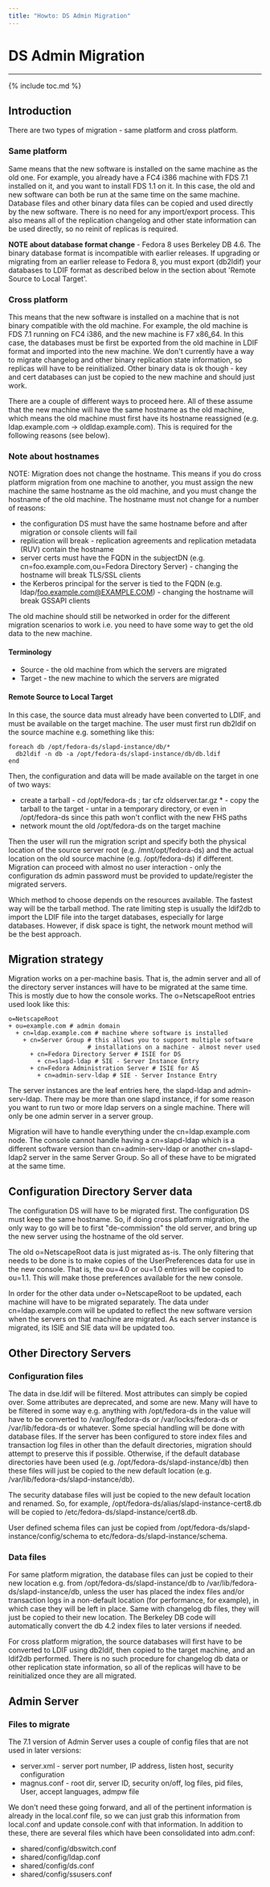 ```yaml
---
title: "Howto: DS Admin Migration"
---
```


# DS Admin Migration
--------------------

{% include toc.md %}

Introduction
------------

There are two types of migration - same platform and cross platform.

### Same platform

Same means that the new software is installed on the same machine as the old one. For example, you already have a FC4 i386 machine with FDS 7.1 installed on it, and you want to install FDS 1.1 on it. In this case, the old and new software can both be run at the same time on the same machine. Database files and other binary data files can be copied and used directly by the new software. There is no need for any import/export process. This also means all of the replication changelog and other state information can be used directly, so no reinit of replicas is required.

**NOTE about database format change** - Fedora 8 uses Berkeley DB 4.6. The binary database format is incompatible with earlier releases. If upgrading or migrating from an earlier release to Fedora 8, you must export (db2ldif) your databases to LDIF format as described below in the section about 'Remote Source to Local Target'.

### Cross platform

This means that the new software is installed on a machine that is not binary compatible with the old machine. For example, the old machine is FDS 7.1 running on FC4 i386, and the new machine is F7 x86\_64. In this case, the databases must be first be exported from the old machine in LDIF format and imported into the new machine. We don't currently have a way to migrate changelog and other binary replication state information, so replicas will have to be reinitialized. Other binary data is ok though - key and cert databases can just be copied to the new machine and should just work.

There are a couple of different ways to proceed here. All of these assume that the new machine will have the same hostname as the old machine, which means the old machine must first have its hostname reassigned (e.g. ldap.example.com -\> oldldap.example.com). This is required for the following reasons (see below).

### Note about hostnames

NOTE: Migration does not change the hostname. This means if you do cross platform migration from one machine to another, you must assign the new machine the same hostname as the old machine, and you must change the hostname of the old machine. The hostname must not change for a number of reasons:

-   the configuration DS must have the same hostname before and after migration or console clients will fail
-   replication will break - replication agreements and replication metadata (RUV) contain the hostname
-   server certs must have the FQDN in the subjectDN (e.g. cn=foo.example.com,ou=Fedora Directory Server) - changing the hostname will break TLS/SSL clients
-   the Kerberos principal for the server is tied to the FQDN (e.g. ldap/foo.example.com@EXAMPLE.COM) - changing the hostname will break GSSAPI clients

The old machine should still be networked in order for the different migration scenarios to work i.e. you need to have some way to get the old data to the new machine.

#### Terminology

-   Source - the old machine from which the servers are migrated
-   Target - the new machine to which the servers are migrated

#### Remote Source to Local Target

In this case, the source data must already have been converted to LDIF, and must be available on the target machine. The user must first run db2ldif on the source machine e.g. something like this:

    foreach db /opt/fedora-ds/slapd-instance/db/*
      db2ldif -n db -a /opt/fedora-ds/slapd-instance/db/db.ldif
    end

Then, the configuration and data will be made available on the target in one of two ways:

-   create a tarball - cd /opt/fedora-ds ; tar cfz oldserver.tar.gz * - copy the tarball to the target - untar in a temporary directory, or even in /opt/fedora-ds since this path won't conflict with the new FHS paths
-   network mount the old /opt/fedora-ds on the target machine

Then the user will run the migration script and specify both the physical location of the source server root (e.g. /mnt/opt/fedora-ds) and the actual location on the old source machine (e.g. /opt/fedora-ds) if different. Migration can proceed with almost no user interaction - only the configuration ds admin password must be provided to update/register the migrated servers.

Which method to choose depends on the resources available. The fastest way will be the tarball method. The rate limiting step is usually the ldif2db to import the LDIF file into the target databases, especially for large databases. However, if disk space is tight, the network mount method will be the best approach.

Migration strategy
------------------

Migration works on a per-machine basis. That is, the admin server and all of the directory server instances will have to be migrated at the same time. This is mostly due to how the console works. The o=NetscapeRoot entries used look like this:

    o=NetscapeRoot
    + ou=example.com # admin domain
      + cn=ldap.example.com # machine where software is installed
        + cn=Server Group # this allows you to support multiple software
                          # installations on a machine - almost never used
          + cn=Fedora Directory Server # ISIE for DS
            + cn=slapd-ldap # SIE - Server Instance Entry
          + cn=Fedora Administration Server # ISIE for AS
            + cn=admin-serv-ldap # SIE - Server Instance Entry

The server instances are the leaf entries here, the slapd-ldap and admin-serv-ldap. There may be more than one slapd instance, if for some reason you want to run two or more ldap servers on a single machine. There will only be one admin server in a server group.

Migration will have to handle everything under the cn=ldap.example.com node. The console cannot handle having a cn=slapd-ldap which is a different software version than cn=admin-serv-ldap or another cn=slapd-ldap2 server in the same Server Group. So all of these have to be migrated at the same time.

Configuration Directory Server data
-----------------------------------

The configuration DS will have to be migrated first. The configuration DS must keep the same hostname. So, if doing cross platform migration, the only way to go will be to first "de-commission" the old server, and bring up the new server using the hostname of the old server.

The old o=NetscapeRoot data is just migrated as-is. The only filtering that needs to be done is to make copies of the UserPreferences data for use in the new console. That is, the ou=4.0 or ou=1.0 entries will be copied to ou=1.1. This will make those preferences available for the new console.

In order for the other data under o=NetscapeRoot to be updated, each machine will have to be migrated separately. The data under cn=ldap.example.com will be updated to reflect the new software version when the servers on that machine are migrated. As each server instance is migrated, its ISIE and SIE data will be updated too.

Other Directory Servers
-----------------------

### Configuration files

The data in dse.ldif will be filtered. Most attributes can simply be copied over. Some attributes are deprecated, and some are new. Many will have to be filtered in some way e.g. anything with /opt/fedora-ds in the value will have to be converted to /var/log/fedora-ds or /var/locks/fedora-ds or /var/lib/fedora-ds or whatever. Some special handling will be done with database files. If the server has been configured to store index files and transaction log files in other than the default directories, migration should attempt to preserve this if possible. Otherwise, if the default database directories have been used (e.g. /opt/fedora-ds/slapd-instance/db) then these files will just be copied to the new default location (e.g. /var/lib/fedora-ds/slapd-instance/db).

The security database files will just be copied to the new default location and renamed. So, for example, /opt/fedora-ds/alias/slapd-instance-cert8.db will be copied to /etc/fedora-ds/slapd-instance/cert8.db.

User defined schema files can just be copied from /opt/fedora-ds/slapd-instance/config/schema to etc/fedora-ds/slapd-instance/schema.

### Data files

For same platform migration, the database files can just be copied to their new location e.g. from /opt/fedora-ds/slapd-instance/db to /var/lib/fedora-ds/slapd-instance/db, unless the user has placed the index files and/or transaction logs in a non-default location (for performance, for example), in which case they will be left in place. Same with changelog db files, they will just be copied to their new location. The Berkeley DB code will automatically convert the db 4.2 index files to later versions if needed.

For cross platform migration, the source databases will first have to be converted to LDIF using db2ldif, then copied to the target machine, and an ldif2db performed. There is no such procedure for changelog db data or other replication state information, so all of the replicas will have to be reinitialized once they are all migrated.

Admin Server
------------

### Files to migrate

The 7.1 version of Admin Server uses a couple of config files that are not used in later versions:

-   server.xml - server port number, IP address, listen host, security configuration
-   magnus.conf - root dir, server ID, security on/off, log files, pid files, User, accept languages, admpw file

We don't need these going forward, and all of the pertinent information is already in the local.conf file, so we can just grab this information from local.conf and update console.conf with that information. In addition to these, there are several files which have been consolidated into adm.conf:

-   shared/config/dbswitch.conf
-   shared/config/ldap.conf
-   shared/config/ds.conf
-   shared/config/ssusers.conf

